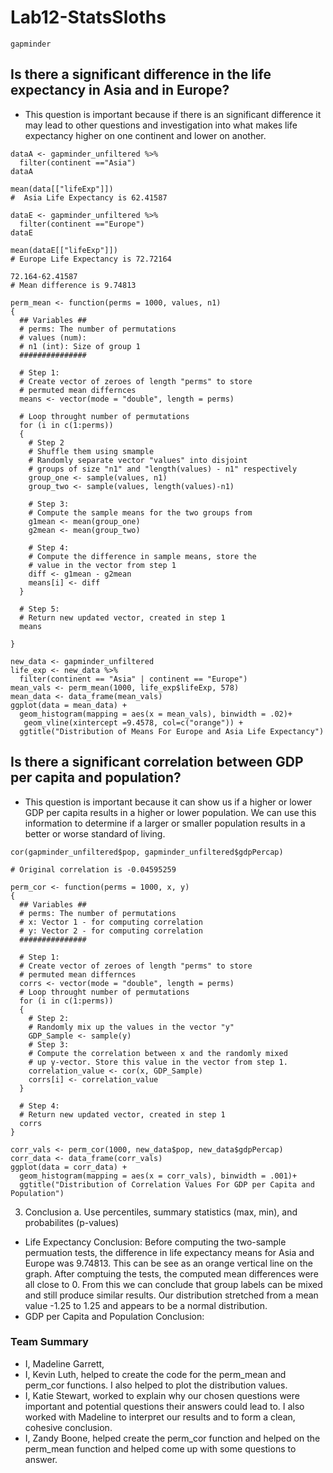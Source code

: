 # Lab12-StatsSloths

```{r}
gapminder
```


## Is there a significant difference in the life expectancy in Asia and in Europe?
* This question is important because if there is an significant difference it may lead to other questions and investigation into what makes life expectancy higher on one continent and lower on another.

```{r}
dataA <- gapminder_unfiltered %>%
  filter(continent =="Asia")
dataA

mean(data[["lifeExp"]])
#  Asia Life Expectancy is 62.41587

dataE <- gapminder_unfiltered %>%
  filter(continent =="Europe")
dataE

mean(dataE[["lifeExp"]])
# Europe Life Expectancy is 72.72164

72.164-62.41587
# Mean difference is 9.74813
```


```{r}
perm_mean <- function(perms = 1000, values, n1)
{
  ## Variables ##
  # perms: The number of permutations 
  # values (num): 
  # n1 (int): Size of group 1
  ###############
  
  # Step 1:
  # Create vector of zeroes of length "perms" to store
  # permuted mean differnces
  means <- vector(mode = "double", length = perms)
  
  # Loop throught number of permutations
  for (i in c(1:perms))
  {
    # Step 2
    # Shuffle them using smample
    # Randomly separate vector "values" into disjoint 
    # groups of size "n1" and "length(values) - n1" respectively
    group_one <- sample(values, n1)
    group_two <- sample(values, length(values)-n1)
    
    # Step 3:
    # Compute the sample means for the two groups from
    g1mean <- mean(group_one)
    g2mean <- mean(group_two)
    
    # Step 4: 
    # Compute the difference in sample means, store the
    # value in the vector from step 1
    diff <- g1mean - g2mean
    means[i] <- diff
  }
  
  # Step 5:
  # Return new updated vector, created in step 1
  means
  
}

new_data <- gapminder_unfiltered
life_exp <- new_data %>%
  filter(continent == "Asia" | continent == "Europe")
mean_vals <- perm_mean(1000, life_exp$lifeExp, 578)
mean_data <- data_frame(mean_vals)
ggplot(data = mean_data) +
  geom_histogram(mapping = aes(x = mean_vals), binwidth = .02)+ 
   geom_vline(xintercept =9.4578, col=c("orange")) +
  ggtitle("Distribution of Means For Europe and Asia Life Expectancy")
```
## Is there a significant correlation between GDP per capita and population? 
* This question is important because it can show us if a higher or lower GDP per capita results in a higher or lower population. We can use this information to determine if a larger or smaller population results in a better or worse standard of living.
```{r}
cor(gapminder_unfiltered$pop, gapminder_unfiltered$gdpPercap)

# Original correlation is -0.04595259
```
```{r}
perm_cor <- function(perms = 1000, x, y)
{
  ## Variables ##
  # perms: The number of permutations 
  # x: Vector 1 - for computing correlation
  # y: Vector 2 - for computing correlation
  ###############
  
  # Step 1:
  # Create vector of zeroes of length "perms" to store
  # permuted mean differnces
  corrs <- vector(mode = "double", length = perms)
  # Loop throught number of permutations
  for (i in c(1:perms))
  {
    # Step 2:
    # Randomly mix up the values in the vector "y"
    GDP_Sample <- sample(y)
    # Step 3:
    # Compute the correlation between x and the randomly mixed
    # up y-vector. Store this value in the vector from step 1.
    correlation_value <- cor(x, GDP_Sample)
    corrs[i] <- correlation_value
  }
  
  # Step 4:
  # Return new updated vector, created in step 1
  corrs
}

corr_vals <- perm_cor(1000, new_data$pop, new_data$gdpPercap)
corr_data <- data_frame(corr_vals)
ggplot(data = corr_data) +
  geom_histogram(mapping = aes(x = corr_vals), binwidth = .001)+
  ggtitle("Distribution of Correlation Values For GDP per Capita and Population")
```
3. Conclusion 
a. Use percentiles, summary statistics (max, min), and probabilites (p-values)
* Life Expectancy Conclusion: Before computing the two-sample permuation tests, the difference in life expectancy means for Asia and Europe was 9.74813. This can be see as an orange vertical line on the graph. After comptuing the tests, the computed mean differences were all close to 0. From this we can conclude that group labels can be mixed and still produce similar results. Our distribution stretched from a mean value -1.25 to 1.25 and appears to be a normal distribution.
* GDP per Capita and Population Conclusion:

### Team Summary
* I, Madeline Garrett,
* I, Kevin Luth, helped to create the code for the perm_mean and perm_cor functions. I also helped to plot the distribution values.
* I, Katie Stewart, worked to explain why our chosen questions were important and potential questions their answers could lead to. I also worked with Madeline to interpret our results and to form a clean, cohesive conclusion.
* I, Zandy Boone, helped create the perm_cor function and helped on the perm_mean function and helped come up with some questions to answer.



